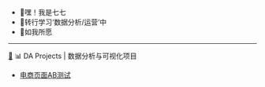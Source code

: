 - 👋嘿！我是七七
- 🌱转行学习‘数据分析/运营’中
- 🌱如我所愿
  
---

<div id="line4-container">
    <a id="line4"></a> <!-- 锚点，用于跳转目标 -->
    <a href="#line4" class="icon-link">🔗</a> <!-- 链接图标，点击跳转到锚点 -->
📊 DA Projects | 数据分析与可视化项目</div>
    
- [电商页面AB测试](https://github.com/qijuxing/A-B-testing-of-e-commerce-pages)
